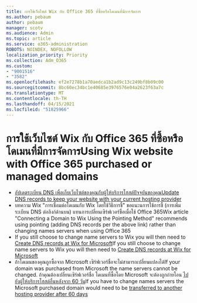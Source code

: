 ```yaml
---
title: การใช้เว็บไซต์ Wix กับ Office 365 ที่ซื้อหรือโดเมนที่มีการจัดการ
ms.author: pebaum
author: pebaum
manager: scotv
ms.audience: Admin
ms.topic: article
ms.service: o365-administration
ROBOTS: NOINDEX, NOFOLLOW
localization_priority: Priority
ms.collection: Adm_O365
ms.custom:
- "9001516"
- "3582"
ms.openlocfilehash: ef2e7278b1a70aedca1b2ad9c13c249bf8b09c00
ms.sourcegitcommit: 8bc60ec34bc1e40685e3976576e04a2623f63a7c
ms.translationtype: MT
ms.contentlocale: th-TH
ms.lasthandoff: 04/15/2021
ms.locfileid: "51825966"
---
```

# <a name="using-wix-website-with-office-365-purchased-or-managed-domains"></a><span data-ttu-id="1e940-102">การใช้เว็บไซต์ Wix กับ Office 365 ที่ซื้อหรือโดเมนที่มีการจัดการ</span><span class="sxs-lookup"><span data-stu-id="1e940-102">Using Wix website with Office 365 purchased or managed domains</span></span>

- [<span data-ttu-id="1e940-103">อัปเดตระเบียน DNS เพื่อเก็บเว็บไซต์ของคุณกับผู้ให้บริการโฮสต์ปัจจุบันของคุณ</span><span class="sxs-lookup"><span data-stu-id="1e940-103">Update DNS records to keep your website with your current hosting provider</span></span>](https://docs.microsoft.com/microsoft-365/admin/dns/update-dns-records-to-retain-current-hosting-provider)
- <span data-ttu-id="1e940-104">บทความ Wix "การเชื่อมต่อโดเมนกับ Wix โดยใช้วิธีการชี้" ขอแนะนการใช้การชี้ (การเพิ่มระเบียน DNS ต่อลิงก์ด้านบน) แทนการเปลี่ยนเซิร์ฟเวอร์ชื่อเมื่อใช้ Office 365</span><span class="sxs-lookup"><span data-stu-id="1e940-104">Wix article "Connecting a Domain to Wix Using the Pointing Method" recommends using pointing (adding DNS records per the above link) rather than changing names servers when using Office 365</span></span>
- <span data-ttu-id="1e940-105">If you still choose to change name servers to Wix you will then need to  [Create DNS records at Wix for Microsoft](https://docs.microsoft.com/microsoft-365/admin/dns/create-dns-records-at-wix?view=o365-worldwide)</span><span class="sxs-lookup"><span data-stu-id="1e940-105">If you still choose to change name servers to Wix you will then need to  [Create DNS records at Wix for Microsoft](https://docs.microsoft.com/microsoft-365/admin/dns/create-dns-records-at-wix?view=o365-worldwide)</span></span>
- <span data-ttu-id="1e940-106">ถ้าโดเมนของคุณถูกซื้อจาก Microsoft เซิร์ฟเวอร์ชื่อจะไม่สามารถเปลี่ยนแปลงได้</span><span class="sxs-lookup"><span data-stu-id="1e940-106">If your domain was purchased from Microsoft the name servers cannot be changed.</span></span> <span data-ttu-id="1e940-107">ถ้าคุณต้องเปลี่ยนเซิร์ฟเวอร์ชื่อ โดเมนที่ซื้อโดย Microsoft จะต้องถูกถ่ายโอน  [ไปยังผู้ให้บริการโฮสต์อื่นหลังจาก 60 วัน](https://docs.microsoft.com/microsoft-365/admin/get-help-with-domains/transfer-a-domain-from-microsoft-to-another-host)</span><span class="sxs-lookup"><span data-stu-id="1e940-107">If you have to change names servers the Microsoft purchased domain would need to be  [transferred to another hosting provider after 60 days](https://docs.microsoft.com/microsoft-365/admin/get-help-with-domains/transfer-a-domain-from-microsoft-to-another-host)</span></span>